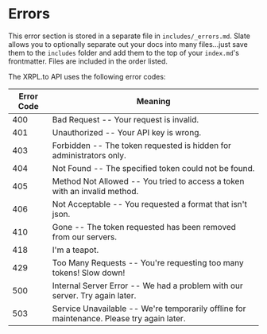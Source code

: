 # Errors

<aside class="notice">
This error section is stored in a separate file in <code>includes/_errors.md</code>. Slate allows you to optionally separate out your docs into many files...just save them to the <code>includes</code> folder and add them to the top of your <code>index.md</code>'s frontmatter. Files are included in the order listed.
</aside>

The XRPL.to API uses the following error codes:


Error Code | Meaning
---------- | -------
400 | Bad Request -- Your request is invalid.
401 | Unauthorized -- Your API key is wrong.
403 | Forbidden -- The token requested is hidden for administrators only.
404 | Not Found -- The specified token could not be found.
405 | Method Not Allowed -- You tried to access a token with an invalid method.
406 | Not Acceptable -- You requested a format that isn't json.
410 | Gone -- The token requested has been removed from our servers.
418 | I'm a teapot.
429 | Too Many Requests -- You're requesting too many tokens! Slow down!
500 | Internal Server Error -- We had a problem with our server. Try again later.
503 | Service Unavailable -- We're temporarily offline for maintenance. Please try again later.

